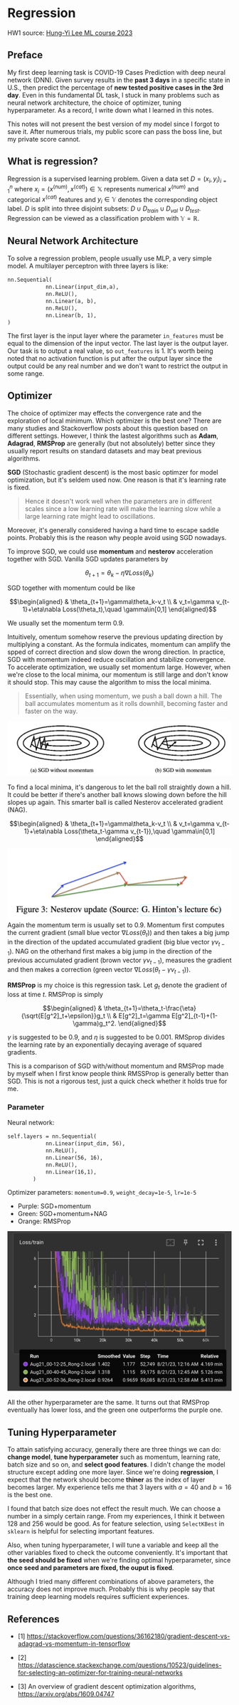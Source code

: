 # Regression
HW1 source: [Hung-Yi Lee ML course 2023](https://speech.ee.ntu.edu.tw/~hylee/ml/2023-spring.php)

## Preface
My first deep learning task is COVID-19 Cases Prediction with deep neural network (DNN). Given survey results in the **past 3 days** in a specific state in U.S., then predict the percentage of **new tested positive cases in the 3rd day**. Even in this fundamental DL task, I stuck in many problems such as neural network architecture, the choice of optimizer, tuning hyperparameter. As a record, I write down what I learned in this notes.

This notes will not present the best version of my model since I forgot to save it. After numerous trials, my public score can pass the boss line, but my private score cannot.

## What is regression?
Regression is a supervised learning problem. Given a data set $`D=(x_i,y_i)_{i=1}^n`$ where $`x_i=(x^{(num)},x^{(cat)})\in\mathbb{X}`$ represents numerical $`x^{(num)}`$ and categorical $`x^{(cat)}`$ features and $`y_i\in\mathbb{Y}`$ denotes the corresponding object label. $`D`$ is split into three disjoint subsets: $`D\cup D_{train}\cup D_{val}\cup D_{test}`$. Regression can be viewed as a classification problem with $`\mathbb{Y}=\mathbb{R}`$.

## Neural Network Architecture
To solve a regression problem, people usually use MLP, a very simple model. A multilayer perceptron with three layers is like:
```
nn.Sequential(
            nn.Linear(input_dim,a),
            nn.ReLU(),
            nn.Linear(a, b),
            nn.ReLU(),
            nn.Linear(b, 1),
)
```
The first layer is the input layer where the parameter `in_features` must be equal to the dimension of the input vector. The last layer is the output layer. Our task is to output a real value, so `out_features` is 1. It's worth being noted that no activation function is put after the output layer since the output could be any real number and we don't want to restrict the output in some range.



## Optimizer
The choice of optimizer may effects the convergence rate and the exploration of local minimum. Which optimizer is the best one? There are many studies and Stackoverflow posts about this question based on different settings. However, I think the lastest algorithms such as **Adam**, **Adagrad**, **RMSProp** are generally (but not absolutely) better since they usually report results on standard datasets and may beat previous algorithms.

**SGD** (Stochastic gradient descent) is the most basic optimzer for model optimization, but it's seldem used now. One reason is that it's learning rate is fixed. 
> Hence it doesn't work well when the parameters are in different scales since a low learning rate will make the learning slow while a large learning rate might lead to oscillations.

Moreover, it's generally considered having a hard time to escape saddle points. Probably this is the reason why people avoid using SGD nowadays. 

To improve SGD, we could use **momentum** and **nesterov** acceleration together with SGD. Vanilla SGD updates parameters by
```math
\theta_{t+1}=\theta_k-\eta\nabla Loss(\theta_k)
```
SGD together with momentum could be like
```math
\begin{aligned}
& \theta_{t+1}=\gamma\theta_k-v_t \\
& v_t=\gamma v_{t-1}+\eta\nabla Loss(\theta_t),\quad \gamma\in[0,1]
\end{aligned}
```
We usually set the momentum term 0.9.

Intuitively, omentum somehow reserve the previous updating direction by multiplying a constant. As the formula indicates, momentum can amplify the spped of correct direction and slow down the wrong direction. 
In practice, SGD with momentum indeed reduce oscillation and stabilize convergence. To accelerate optimization, we usually set momentum large. However, when we're close to the local minima, our momentum is still large and don't know it should stop. This may cause the algorithm to miss the local minima. 

>Essentially, when using momentum, we push a ball down a hill. The ball accumulates momentum as it rolls downhill, becoming faster and faster on the way.

![image alt](https://github.com/levi0206/Deep_Learning_Notes/blob/3919a90b0a32a10db7382bebaf30bb7d252c429e/image/SGD%20with%3Awithout%20momentum.png)

To find a local minima, it's dangerous to let the ball roll straightly down a hill. It could be better if there's another ball knows slowing down before the hill slopes up again. This smarter ball is called Nesterov accelerated gradient (NAG).

```math
\begin{aligned}
& \theta_{t+1}=\gamma\theta_k-v_t \\
& v_t=\gamma v_{t-1}+\eta\nabla Loss(\theta_t-\gamma v_{t-1}),\quad \gamma\in[0,1]
\end{aligned}
```
![image alt](https://github.com/levi0206/Deep_Learning_Notes/blob/6219bbc24054903186dd42520cdc771e30fbcc69/image/Nesterov%20update.png)
Again the momentum term is usually set to 0.9. Momentum first computes the current gradient (small blue vector $`\nabla Loss(\theta_t)`$) and then takes a big jump in the direction of the updated accumulated gradient (big blue vector $`\gamma v_{t-1}`$). NAG on the otherhand first makes a big jump in the direction of the previous accumulated gradient (brown vector $`\gamma v_{t-1}`$), measures the gradient and then makes a correction (green vector $`\nabla Loss(\theta_t-\gamma v_{t-1})`$).

**RMSProp** is my choice is this regression task. Let $`g_t`$ denote the gradient of loss at time $`t`$. RMSProp is simply
```math
\begin{aligned}
& \theta_{t+1}=\theta_t-\frac{\eta}{\sqrt{E[g^2]_t+\epsilon}}g_t \\
& E[g^2]_t=\gamma E[g^2]_{t-1}+(1-\gamma)g_t^2.
\end{aligned}
```
$`\gamma`$ is suggested to be 0.9, and $`\eta`$ is suggested to be 0.001. RMSprop divides the learning rate by an exponentially decaying average of squared gradients. 

This is a comparison of SGD with/without momentum and RMSProp made by myself when I first know people think RMSSProp is generally better than SGD. This is not a rigorous test, just a quick check whether it holds true for me. 
### Parameter

Neural network: 
```
self.layers = nn.Sequential(
            nn.Linear(input_dim, 56),
            nn.ReLU(),
            nn.Linear(56, 16),
            nn.ReLU(),
            nn.Linear(16,1),
        )
```

Optimizer parameters: `momentum=0.9`, `weight_decay=1e-5`, `lr=1e-5`
- Purple: SGD+momentum
- Green: SGD+momentum+NAG
- Orange: RMSProp

![image alt](https://github.com/levi0206/Deep_Learning_Notes/blob/c910202f7426eade11c003fe77640cdc8b466ead/image/SGD%20vs%20RMSProp.png)

All the other hyperparameter are the same. It turns out that RMSProp eventually has lower loss, and the green one outperforms the purple one. 

## Tuning Hyperparameter
To attain satisfying accuracy, generally there are three things we can do: **change model**, **tune hyperparameter** such as momentum, learning rate, batch size and so on, and **select good features**. I didn't change the model structure except adding one more layer. Since we're doing **regression**, I expect that the network should become **thiner** as the index of layer becomes larger. My experience tells me that 3 layers with $`a=40`$ and $`b=16`$ is the best one. 

I found that batch size does not effect the result much. We can choose a number in a simply certain range. From my experiences, I think it between 128 and 256 would be good. As for feature selection, using 
`SelectKBest` in `sklearn` is helpful for selecting important features. 

Also, when tuning hyperparameter, I will tune a variable and keep all the other variables fixed to check the outcome conveniently. It's important that **the seed should be fixed** when we're finding optimal hyperparameter, since **once seed and parameters are fixed, the ouput is fixed**. 

Although I tried many different combinations of above parameters, the accuracy does not improve much. Probably this is why people say that training deep learning models requires sufficient experiences. 

## References
- [1] https://stackoverflow.com/questions/36162180/gradient-descent-vs-adagrad-vs-momentum-in-tensorflow

- [2] https://datascience.stackexchange.com/questions/10523/guidelines-for-selecting-an-optimizer-for-training-neural-networks

- [3] An overview of gradient descent optimization algorithms, https://arxiv.org/abs/1609.04747
